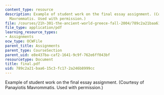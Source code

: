```yaml
---
content_type: resource
description: Example of student work on the final essay assignment. (Courtesy of Panayiotis
  Mavrommatis. Used with permission.)
file: /courses/21h-301-the-ancient-world-greece-fall-2004/789c2a21baa615c3fc172a246b8999cc_final.pdf
file_type: application/pdf
learning_resource_types:
- Assignments
ocw_type: OCWFile
parent_title: Assignments
parent_type: CourseSection
parent_uid: e8e437ba-caf2-1641-9c9f-762e6ff043bf
resourcetype: Document
title: final.pdf
uid: 789c2a21-baa6-15c3-fc17-2a246b8999cc
---
```

Example of student work on the final essay assignment. (Courtesy of Panayiotis Mavrommatis. Used with permission.)

